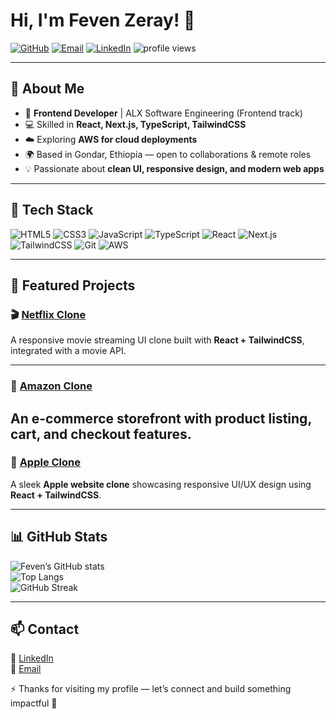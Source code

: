 # Hi, I'm Feven Zeray! 👋

<p align="left">
  <a href="https://github.com/Feven-Zeray"><img src="https://img.shields.io/badge/GitHub-Feven-Zeray-black?logo=github" alt="GitHub"></a>
  <a href="mailto:fevenzeray2028@gmail.com"><img src="https://img.shields.io/badge/Email-Contact-blue?logo=gmail" alt="Email"></a>
  <a href="https://linkedin.com/in/fevenzeray"><img src="https://img.shields.io/badge/LinkedIn-Connect-0A66C2?logo=linkedin&logoColor=white" alt="LinkedIn"></a>
  <img src="https://komarev.com/ghpvc/?username=Feven-Z&style=flat" alt="profile views"/>
</p>

---

## 🚀 About Me
- 🎯 **Frontend Developer** | ALX Software Engineering (Frontend track)  
- 💻 Skilled in **React, Next.js, TypeScript, TailwindCSS**  
- ☁️ Exploring **AWS for cloud deployments**  
- 🌍 Based in Gondar, Ethiopia — open to collaborations & remote roles  
- 💡 Passionate about **clean UI, responsive design, and modern web apps**  

---

## 🧰 Tech Stack
![HTML5](https://img.shields.io/badge/HTML5-E34F26?logo=html5&logoColor=white)
![CSS3](https://img.shields.io/badge/CSS3-1572B6?logo=css3&logoColor=white)
![JavaScript](https://img.shields.io/badge/JavaScript-F7DF1E?logo=javascript&logoColor=black)
![TypeScript](https://img.shields.io/badge/TypeScript-3178C6?logo=typescript&logoColor=white)
![React](https://img.shields.io/badge/React-20232A?logo=react&logoColor=61DAFB)
![Next.js](https://img.shields.io/badge/Next.js-000000?logo=nextdotjs&logoColor=white)
![TailwindCSS](https://img.shields.io/badge/TailwindCSS-06B6D4?logo=tailwindcss&logoColor=white)
![Git](https://img.shields.io/badge/Git-F05032?logo=git&logoColor=white)
![AWS](https://img.shields.io/badge/AWS-232F3E?logo=amazonaws&logoColor=FF9900)

---

## 🌟 Featured Projects

### 🎬 [Netflix Clone](https://github.com/Feven-Z/Netflix-Clone)
A responsive movie streaming UI clone built with **React + TailwindCSS**, integrated with a movie API.

---

### 🛒 [Amazon Clone](https://github.com/Feven-Z/Amazon-Clone)
An e-commerce storefront with product listing, cart, and checkout features. 
---

### 🍎 [Apple Clone](https://github.com/Feven-Z/Apple-Clone)
A sleek **Apple website clone** showcasing responsive UI/UX design using **React + TailwindCSS**.

---

## 📊 GitHub Stats
![Feven’s GitHub stats](https://github-readme-stats.vercel.app/api?username=Feven-Zeray&show_icons=true&theme=radical)  
![Top Langs](https://github-readme-stats.vercel.app/api/top-langs/?username=Feven-Zeray&layout=compact&theme=radical)  
![GitHub Streak](https://streak-stats.demolab.com?user=Feven-Zeray&theme=radical)  

---

## 📫 Contact
💼 [LinkedIn](https://linkedin.com/in/fevenzeray)  
📧 [Email](mailto:fevenzeray2028@gmail.com)  

⚡ Thanks for visiting my profile — let’s connect and build something impactful 🚀
